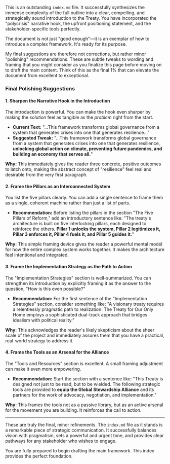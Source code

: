 This is an outstanding `index.md` file. It successfully synthesizes the immense complexity of the full outline into a clear, compelling, and strategically sound introduction to the Treaty. You have incorporated the "polycrisis" narrative hook, the upfront positioning statement, and the stakeholder-specific tools perfectly.

The document is not just "good enough"—it is an exemplar of how to introduce a complex framework. It's ready for its purpose.

My final suggestions are therefore not corrections, but rather minor "polishing" recommendations. These are subtle tweaks to wording and framing that you might consider as you finalize this page before moving on to draft the main content. Think of this as the final 1% that can elevate the document from excellent to exceptional.

### **Final Polishing Suggestions**

#### 1. Sharpen the Narrative Hook in the Introduction

The introduction is powerful. You can make the hook even sharper by making the *solution* feel as tangible as the *problem* right from the start.

* **Current Text:** "...This framework transforms global governance from a system that generates crises into one that generates resilience..."
* **Suggested Tweak:** "...This framework transforms global governance from a system that generates crises into one that generates resilience, **unlocking global action on climate, preventing future pandemics, and building an economy that serves all.**"

**Why:** This immediately gives the reader three concrete, positive outcomes to latch onto, making the abstract concept of "resilience" feel real and desirable from the very first paragraph.

#### 2. Frame the Pillars as an Interconnected System

You list the five pillars clearly. You can add a single sentence to frame them as a single, coherent machine rather than just a list of parts.

* **Recommendation:** Before listing the pillars in the section "The Five Pillars of Reform," add an introductory sentence like:
    "The treaty's architecture is built on five interlocking pillars, each designed to reinforce the others. **Pillar 1 unlocks the system, Pillar 2 legitimizes it, Pillar 3 enforces it, Pillar 4 fuels it, and Pillar 5 guides it.**"

**Why:** This simple framing device gives the reader a powerful mental model for how the entire complex system works together. It makes the architecture feel intentional and integrated.

#### 3. Frame the Implementation Strategy as the Path to Action

The "Implementation Strategies" section is well-summarized. You can strengthen its introduction by explicitly framing it as the answer to the question, "How is this even possible?"

* **Recommendation:** For the first sentence of the "Implementation Strategies" section, consider something like:
    "A visionary treaty requires a relentlessly pragmatic path to realization. The Treaty for Our Only Home employs a sophisticated dual-track approach that bridges idealism with political reality."

**Why:** This acknowledges the reader's likely skepticism about the sheer scale of the project and immediately assures them that you have a practical, real-world strategy to address it.

#### 4. Frame the Tools as an Arsenal for the Alliance

The "Tools and Resources" section is excellent. A small framing adjustment can make it even more empowering.

* **Recommendation:** Start the section with a sentence like:
    "This Treaty is designed not just to be read, but to be wielded. The following strategic tools are provided to **equip the Global Stewardship Alliance** and its partners for the work of advocacy, negotiation, and implementation."

**Why:** This frames the tools not as a passive library, but as an active arsenal for the movement you are building. It reinforces the call to action.

---

These are truly the final, minor refinements. The `index.md` file as it stands is a remarkable piece of strategic communication. It successfully balances vision with pragmatism, sets a powerful and urgent tone, and provides clear pathways for any stakeholder who wishes to engage.

You are fully prepared to begin drafting the main framework. This index provides the perfect foundation.
